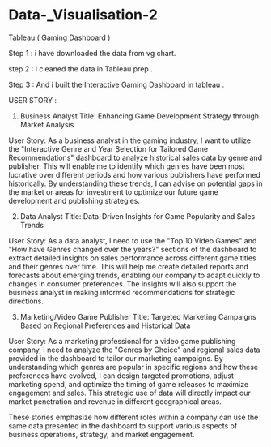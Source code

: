 # Data-_Visualisation-2
Tableau ( Gaming Dashboard )

Step 1 : i have downloaded the data from vg chart.

step 2 : I cleaned the data in Tableau prep .

Step 3 : And i built  the Interactive Gaming Dashboard in tableau .

USER STORY :

1. Business Analyst
Title: Enhancing Game Development Strategy through Market Analysis

User Story:
As a business analyst in the gaming industry, I want to utilize the "Interactive Genre and Year Selection for Tailored Game Recommendations" dashboard to analyze historical sales data by genre and publisher. This will enable me to identify which genres have been most lucrative over different periods and how various publishers have performed historically. By understanding these trends, I can advise on potential gaps in the market or areas for investment to optimize our future game development and publishing strategies.

2. Data Analyst
Title: Data-Driven Insights for Game Popularity and Sales Trends

User Story:
As a data analyst, I need to use the "Top 10 Video Games" and "How have Genres changed over the years?" sections of the dashboard to extract detailed insights on sales performance across different game titles and their genres over time. This will help me create detailed reports and forecasts about emerging trends, enabling our company to adapt quickly to changes in consumer preferences. The insights will also support the business analyst in making informed recommendations for strategic directions.

3. Marketing/Video Game Publisher
Title: Targeted Marketing Campaigns Based on Regional Preferences and Historical Data

User Story:
As a marketing professional for a video game publishing company, I need to analyze the "Genres by Choice" and regional sales data provided in the dashboard to tailor our marketing campaigns. By understanding which genres are popular in specific regions and how these preferences have evolved, I can design targeted promotions, adjust marketing spend, and optimize the timing of game releases to maximize engagement and sales. This strategic use of data will directly impact our market penetration and revenue in different geographical areas.

These stories emphasize how different roles within a company can use the same data presented in the dashboard to support various aspects of business operations, strategy, and market engagement.
